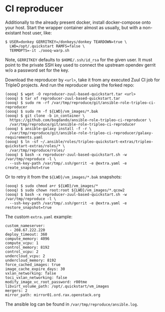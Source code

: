 # CI reproducer

Additionally to the already present docker, install docker-compose onto your
host.  Start the wrapper container almost as usually, but with a non-existant
host user, like:
```
$ USER=donkey GERRITKEY=/donkeys/donkey TEARDOWN=true \
  LWD=/opt/.quickstart RAMFS=false \
  TERMOPTS=-it ./oooq-warp.sh
```
Note, `GERRITKEY` defaults to `$HOME/.ssh/id_rsa` for the given user. It must
point to the private SSH key used to connect the upstream opendev gerrit w/o
a password set for the key.

Download the reproducer by `<url>`, take it from any executed Zuul CI job for
TripleO projects. And run the reproducer using the forked repo:

```
(oooq) $ wget -O reproducer-zuul-based-quickstart.tar <url>
(oooq) $ tar xf reproducer-zuul-based-quickstart.tar
(oooq) $ sudo rm -rf /var/tmp/reproduce/git/ansible-role-tripleo-ci-reproducer
(oooq) $ sudo rm -f ${LWD}/vm_images/*.bak
(oooq) $ git clone -b in_container \
  https://github.com/bogdando/ansible-role-tripleo-ci-reproducer \
  /var/tmp/reproduce/git/ansible-role-tripleo-ci-reproducer
(oooq) $ ansible-galaxy install -f -r \
  /var/tmp/reproduce/git/ansible-role-tripleo-ci-reproducer/galaxy-requirements.yaml
(oooq) $ ln -sf ~/.ansible/roles/tripleo-quickstart-extras/tripleo-quickstart-extras/roles/* \
  /var/tmp/reproduce/roles/
(oooq) $ bash -x reproducer-zuul-based-quickstart.sh -w /var/tmp/reproduce -l \
  --ssh-key-path /var/tmp/.ssh/gerrit -e @extra.yaml -e create_snapshot=true
```

Or to retry it from the `${LWD}/vm_images/*.bak` snapshots:
```
(oooq) $ sudo chmod a+r ${LWD}/vm_images/*
(oooq) $ sudo chown root:root ${LWD}/vm_images/*.qcow2
(oooq) $ bash -x reproducer-zuul-based-quickstart.sh -w /var/tmp/reproduce -l \
  --ssh-key-path /var/tmp/.ssh/gerrit -e @extra.yaml -e restore_snapshot=true
```

The custom `extra.yaml` example:
```
custom_nameserver:
  - 208.67.222.220
deploy_timeout: 360
compute_memory: 4096
compute_vcpu: 1
control_memory: 8192
control_vcpu: 2
undercloud_vcpu: 2
undercloud_memory: 8192
force_cached_images: true
image_cache_expire_days: 30
vxlan_networking: false
toci_vxlan_networking: false
modify_image_vc_root_password: r00tme
libvirt_volume_path: /opt/.quickstart/vm_images
mergers: 2
mirror_path: mirror01.ord.rax.openstack.org
```

The ansible log can be found in `/var/tmp/reproduce/ansible.log`.
